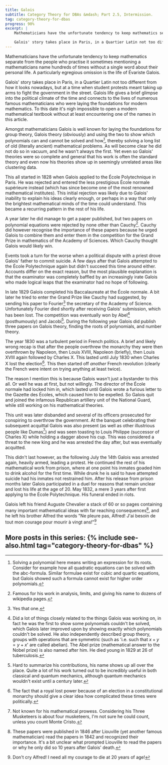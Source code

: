 ```yaml
---
title: Galois
subtitle: Category Theory for DBAs &mdash; Part 2.5, Intermission.
tag: category-theory-for-dbas
progress: 90% 
excerpt: |
    Mathematicians have the unfortunate tendency to keep mathematics separate from the people who practise it sometimes mentioning a mathematicians name hundreds of times without a single word about their personal life. A particularly egregious omission is the life of Évariste Galois.

    Galois' story takes place in Paris, in a Quartier Latin not too different from how it looks nowadays, but at a time when student protests meant taking up arms to fight the government in the street. Galois life gives a brief glimpse into the political climate of the time and connects to the lives of numerous famous mathematicians who were laying the foundations for modern mathematics. To this date it's nigh impossible to open a modern mathematical textbook without at least encountering one of the names in this article.
---
```

Mathematicians have the unfortunate tendency to keep mathematics separate from the people who practise it sometimes mentioning a mathematicians name hundreds of times without a single word about their personal life. A particularly egregious omission is the life of Évariste Galois.

Galois' story takes place in Paris, in a Quartier Latin not too different from how it looks nowadays, but at a time when student protests meant taking up arms to fight the government in the street. Galois life gives a brief glimpse into the political climate of the time and connects to the lives of numerous famous mathematicians who were laying the foundations for modern mathematics. To this date it's nigh impossible to open a modern mathematical textbook without at least encountering one of the names in this article.

Amongst mathematicians Galois is well known for laying the foundations for group theory, Galois theory (obviously) and using the two to show which polynomials can and cannot be solved and how[^solve], thereby solving a long list of old (literally ancient) mathematical problems. As will become clear he did not do so in vacuum, and he wasn't always the first. Yet even so Galois' theories were so complete and general that his work is often the standard theory and even now his theories show up in seemingly unrelated areas like clustering data.

This all started in 1828 when Galois applied to the École Polytechnique in Paris. He was rejected and entered the less prestigious École normale supérieure instead (which has since become one of the most renowned mathematical institutes). This initial rejection was likely due to Galois' inability to explain his ideas clearly enough, or perhaps in a way that only the brightest mathematical minds of the time could understand. This became a recurring pattern in the rest of his life.

A year later he did manage to get a paper published, but two papers on polynomial equations were rejected by none other than Cauchy[^cauchy]. Cauchy did however recognise the importance of these papers because he urged Galois to combine them and enter them in the competition for the Grand Prize in mathematics of the Academy of Sciences. Which Cauchy thought Galois would likely win.

Events took a turn for the worse when a political dispute with a priest drove Galois' father to commit suicide. A few days after that Galois attempted to the École Polytechnique again but didn't succeed this time around either. Accounts differ on the exact reason, but the most plausible explanation is that the examinator was completely baffled by an increasingly irate Galois who made logical leaps that the examinator had no hope of following. 

In late 1829 Galois completed his Baccalaureate at the École normale. A bit later he tried to enter the Grand Prize like Cauchy had suggested, by sending his paper to Fourier[^fourier] the secretary of the Academy of Science. Unfortunately Fourier died shortly after receiving Galois' submission, which has been lost. The competition was eventually won by Abel[^abel] (posthumously) and Jacobi[^jacobi]. During the following year Galois did publish three papers on Galois theory, finding the roots of polynomials, and number theory.

The year 1830 was a turbulent period in French politics. A brief and likely wrong recap is that after the people overthrew the monarchy they were then overthrown by Napoleon, then Louis XVIII, Napoleon (briefly), then Louis XVIII again followed by Charles X. This lasted until July 1830 when Charles X lost the election[^monarchy]. This then started off *another* French revolution (clearly the French were intent on trying anything at least twice). 

The reason I mention this is because Galois wasn't just a bystander to this all. Or well he was at first, but not willingly. The director of the École normale had locked him in, which lasted until Galois wrote a furious letter to the Gazette des Écoles, which caused him to be expelled. So Galois quit and joined the infamous Republican artillery unit of the National Guard, while still working on his mathematical theories.

This unit was later disbanded and several of its officers prosecuted for conspiring to overthrow the government. At the banquet celebrating their subsequent acquittal Galois was also present (as well as other illustrious people like Dumas[^dumas]) and was seen toasting to Louis Philippe (successor of Charles X) while holding a dagger above his cup. This was considered a threat to the new king and he was arrested the day after, but was eventually acquitted.

This didn't last however, as the following July the 14th Galois was arrested again, heavily armed, leading a protest. He continued the rest of his mathematical work from prison, where at one point his inmates goaded him to drink alcohol for the first time. While drunk he is said to have attempted suicide had his inmates not restrained him. After his release from prison months later Galois participated in a duel for reasons that remain unclear and lost his life at the age of 20. May 1832, a mere 3 years after first applying to the École Polytechnique. His funeral ended in riots.

Galois left his friend Auguste Chevalier a stack of 60 or so pages containing many important mathematical ideas with far reaching consequences[^liouville], and he left his brother Alfred the words "Ne pleure pas, Alfred! J'ai besoin de tout mon courage pour mourir à vingt ans!"[^translation]

More posts in this series:
{% include see-also.html tag="category-theory-for-dbas" %}
--------------------------------------------------------------

[^solve]: Solving a polynomial here means writing an expression for its roots. Consider for example how all quadratic equations can be solved with the abc-formula. Similar formulae exist for cubic and quartic equations, but Galois showed such a formula cannot exist for higher order polynomials.

[^cauchy]: Famous for his work in analysis, limits, and giving his name to dozens of wikipedia pages.

[^fourier]: Yes that one.

[^abel]: Did a lot of things closely related to the things Galois was working on, in fact he was the first to show some polynomials couldn't be solved, which Galois later improved upon by showing exactly which polynomials couldn't be solved. He also independently described group theory, groups with operations that are symmetric (such as 'i.e. such that $x + y = y + x$' are called abelian). The Abel prize (mathematical answer to the Nobel prize) is also named after him. He died young in 1829 at 26 of tuberculosis.

[^jacobi]: Hard to summarize his contributions, his name shows up all over the place. Quite a lot of his work turned out to be incredibly useful in both classical and quantum mechanics, although quantum mechanics wouldn't exist until a century later.

[^monarchy]: The fact that a royal lost power because of an election in a constitutional monarchy should give a clear idea how complicated these times were politically.

[^dumas]: Not known for his mathematical prowess. Considering his Three Musketeers is about four musketeers, I'm not sure he could count, unless you count Monte Cristo.

[^liouville]: These papers were published in 1846 after Liouville (yet another famous mathematician) read the papers in 1842 and recognized their importance. It's a bit unclear what prompted Liouville to read the papers or why he only did so 10 years after Galois' death.

[^translation]: Don't cry Alfred! I need all my courage to die at 20 years of age!